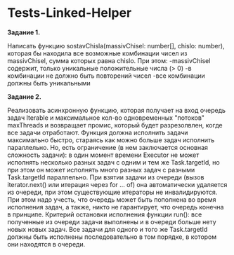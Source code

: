 # Tests-Linked-Helper
**Задание 1.**

Написать функцию sostavChisla(massivChisel: number[], chislo: number), которая бы находила все возможные комбинации чисел из massivChisel, сумма которых равна chislo. При этом:
-massivChisel содержит, только уникальные положительные числа (> 0)
-в комбинации не должно быть повторений чисел
-все комбинации должны быть уникальными

**Задание 2.**

Реализовать асинхронную функцию, которая получает на вход очередь задач Iterable и максимальное кол-во одновременных "потоков" maxThreads и возвращает промис, который будет разрезолвлен, когде все задачи отработают. Функция должна исполнить задачи максимально быстро, стараясь как можно больше задач исполнить параллельно. Но, есть ограничение (в нем заключается основная сложность задачи): в один момент времени Executor не может исполнять несколько разных задач с одним и тем же Task.targetId, но при этом он может исполнять много разных задач с разными Task.targetId параллельно. При взятии задачи из очереди (вызов iterator.next() или итерация через for ... of) она автоматически удаляется из очереди, при этом существующие итераторы не инвалидируются. При этом надо учесть, что очередь может быть пополнена во время исполнения задач, а также, никто не гарантирует, что очередь конечна в принципе. Критерий остановки исполнения функции run(): все полученные из очереди задачи выполнены и в очереди больше нету новых новых задач. Все задачи для одного и того же Task.targetId должны быть исполнены последовательно в том порядке, в котором они находятся в очереди.
